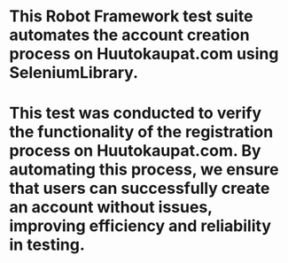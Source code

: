 # This Robot Framework test suite automates the account creation process on Huutokaupat.com using SeleniumLibrary.

# This test was conducted to verify the functionality of the registration process on Huutokaupat.com. By automating this process, we ensure that users can successfully create an account without issues, improving efficiency and reliability in testing.